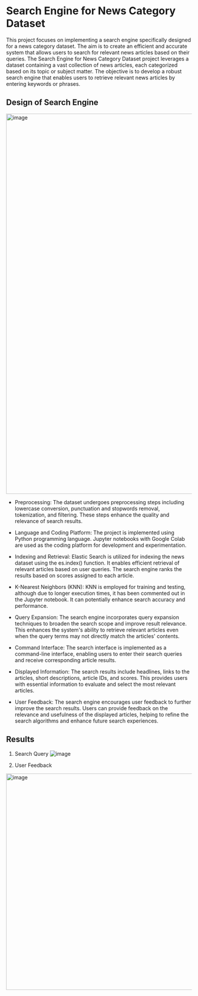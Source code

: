 # Search Engine for News Category Dataset

This project focuses on implementing a search engine specifically designed for a news category dataset. The aim is to create an efficient and accurate system that allows users to search for relevant news articles based on their queries. The Search Engine for News Category Dataset project leverages a dataset containing a vast collection of news articles, each categorized based on its topic or subject matter. The objective is to develop a robust search engine that enables users to retrieve relevant news articles by entering keywords or phrases.

## Design of Search Engine

<img width="1028" alt="image" src="https://github.com/suman-rathaur/Search-Engine/assets/127435701/a6a13d54-3897-4c24-bb59-4c22f6c909b3">

- Preprocessing: The dataset undergoes preprocessing steps including lowercase conversion, punctuation and stopwords removal, tokenization, and filtering. These steps enhance the quality and relevance of search results.

- Language and Coding Platform: The project is implemented using Python programming language. Jupyter notebooks with Google Colab are used as the coding platform for development and experimentation.

- Indexing and Retrieval: Elastic Search is utilized for indexing the news dataset using the es.index() function. It enables efficient retrieval of relevant articles based on user queries. The search engine ranks the results based on scores assigned to each article.

- K-Nearest Neighbors (KNN): KNN is employed for training and testing, although due to longer execution times, it has been commented out in the Jupyter notebook. It can potentially enhance search accuracy and performance.

- Query Expansion: The search engine incorporates query expansion techniques to broaden the search scope and improve result relevance. This enhances the system's ability to retrieve relevant articles even when the query terms may not directly match the articles' contents.

- Command Interface: The search interface is implemented as a command-line interface, enabling users to enter their search queries and receive corresponding article results.

- Displayed Information: The search results include headlines, links to the articles, short descriptions, article IDs, and scores. This provides users with essential information to evaluate and select the most relevant articles.

- User Feedback: The search engine encourages user feedback to further improve the search results. Users can provide feedback on the relevance and usefulness of the displayed articles, helping to refine the search algorithms and enhance future search experiences.

 ## Results
 1. Search Query
 ![image](https://github.com/suman-rathaur/Search-Engine/assets/127435701/cbd5feb0-23f8-4a17-8bdc-bbbc8b7193cb)

2. User Feedback
<img width="585" alt="image" src="https://github.com/suman-rathaur/Search-Engine/assets/127435701/623660c0-ff8a-4f43-ad63-97511e6c9dae">
